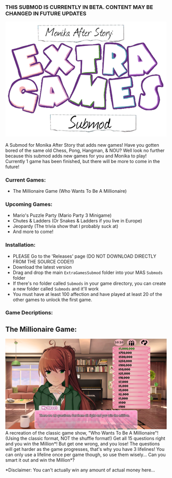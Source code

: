 ### THIS SUBMOD IS CURRENTLY IN BETA. CONTENT MAY BE CHANGED IN FUTURE UPDATES
![MAS: Extra Games Submod](https://github.com/Dsfan2/ExtraGamesSubmod/blob/main/pics/Extra%20Games%20Submod%20Logo%20Text%20Only.png)

A Submod for Monika After Story that adds new games!
Have you gotten bored of the same old Chess, Pong, Hangman, & NOU? Well look no further because this submod adds new games for you and Monika to play!
Currently 1 game has been finished, but there will be more to come in the future!

### Current Games:
* The Millionaire Game (Who Wants To Be A Millionaire)

### Upcoming Games:
* Mario's Puzzle Party (Mario Party 3 Minigame)
* Chutes & Ladders (Or Snakes & Ladders if you live in Europe)
* Jeopardy (The trivia show that I probably suck at)
* And more to come!

### Installation:
* PLEASE Go to the 'Releases' page (DO NOT DOWNLOAD DIRECTLY FROM THE SOURCE CODE!!)
* Download the latest version
* Drag and drop the main `ExtraGamesSubmod` folder into your MAS `Submods` folder
* If there's no folder called `Submods` in your game directory, you can create a new folder called `Submods` and it'll work
* You must have at least 100 affection and have played at least 20 of the other games to unlock the first game.


### Game Decriptions:

## The Millionaire Game:
![MAS: The Millionaire Game](https://github.com/Dsfan2/ExtraGamesSubmod/blob/main/pics/The%20Millionaire%20Game%20Screenshot%20One.png)
A recreation of the classic game show, "Who Wants To Be A Millionaire"! (Using the classic format, NOT the shuffle format!)
Get all 15 questions right and you win the Million*! But get one wrong, and you lose!
The questions will get harder as the game progresses, that's why you have 3 lifelines!
You can only use a lifeline once per game though, so use them wisely...
Can you smart it out and win the Million*?

*Disclaimer: You can't actually win any amount of actual money here...